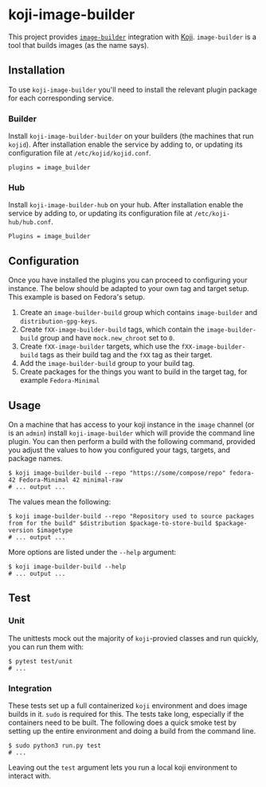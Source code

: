 # koji-image-builder

This project provides [`image-builder`](https://github.com/osbuild/image-builder-cli) integration with [Koji](https://pagure.io/koji). `image-builder` is a tool that builds images (as the name says).

## Installation

To use `koji-image-builder` you'll need to install the relevant plugin package for each corresponding service.

### Builder

Install `koji-image-builder-builder` on your builders (the machines that run `kojid`). After installation enable the service by adding to, or updating its configuration file at `/etc/kojid/kojid.conf`.

```
plugins = image_builder
```

### Hub

Install `koji-image-builder-hub` on your hub. After installation enable the service by adding to, or updating its configuration file at `/etc/koji-hub/hub.conf`.

```
Plugins = image_builder
```

## Configuration

Once you have installed the plugins you can proceed to configuring your instance. The below should be adapted to your own tag and target setup. This example is based on Fedora's setup.

1. Create an `image-builder-build` group which contains `image-builder` and `distribution-gpg-keys`.
2. Create `fXX-image-builder-build` tags, which contain the `image-builder-build` group and have `mock.new_chroot` set to `0`.
3. Create `fXX-image-builder` targets, which use the `fXX-image-builder-build` tags as their build tag and the `fXX` tag as their target.
4. Add the `image-builder-build` group to your build tag.
4. Create packages for the things you want to build in the target tag, for example `Fedora-Minimal`

## Usage

On a machine that has access to your koji instance in the `image` channel (or is an `admin`) install `koji-image-builder` which will provide the command line plugin. You can then perform a build with the following command, provided you adjust the values to how you configured your tags, targets, and package names.

```console
$ koji image-builder-build --repo "https://some/compose/repo" fedora-42 Fedora-Minimal 42 minimal-raw
# ... output ...
```

The values mean the following:

```console
$ koji image-builder-build --repo "Repository used to source packages from for the build" $distribution $package-to-store-build $package-version $imagetype
# ... output ...
```


More options are listed under the `--help` argument:

```
$ koji image-builder-build --help
# ... output ...
```

## Test

### Unit

The unittests mock out the majority of `koji`-provied classes and run quickly, you can run them with:

```console
$ pytest test/unit
# ...
```

### Integration

These tests set up a full containerized `koji` environment and does image builds in it. `sudo` is required for this. The tests take long, especially if the containers need to be built. The following does a quick smoke test by setting up the entire environment and doing a build from the command line.

```console
$ sudo python3 run.py test
# ...
```

Leaving out the `test` argument lets you run a local koji environment to interact with.
